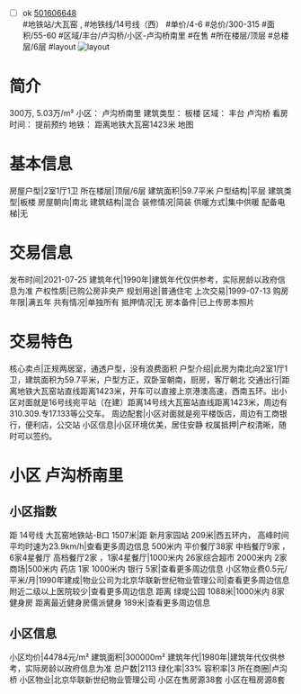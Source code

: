 - [ ] ok [501606648](https://bj.5i5j.com/ershoufang/501606648.html)  
 #地铁站/大瓦窑 ,  #地铁线/14号线（西）
#单价/4-6 #总价/300-315 #面积/55-60   #区域/丰台/卢沟桥/小区-卢沟桥南里 #在售 #所在楼层/顶层 #总楼层/6层 #layout 
![layout](http://image2a.5i5j.com/bdir/layout/104312.jpg_P5.jpg) 
# 简介 
 300万,  5.03万/m² 
小区： 卢沟桥南里
建筑类型： 板楼
区域： 丰台 卢沟桥
看房时间： 提前预约
地铁： 距离地铁大瓦窑1423米 地图
# 基本信息 
 房屋户型|2室1厅1卫
所在楼层|顶层/6层
建筑面积|59.7平米
户型结构|平层
建筑类型|板楼
房屋朝向|南北
建筑结构|混合
装修情况|简装
供暖方式|集中供暖
配备电梯|无
# 交易信息 
 发布时间|2021-07-25
建筑年代|1990年|建筑年代仅供参考，实际房龄以政府信息为准
产权性质|已购公房非央产
规划用途|普通住宅
上次交易|1999-07-13
购房年限|满五年
共有情况|单独所有
抵押情况|无
房本备件|已上传房本照片
# 交易特色 
 核心卖点|正规两居室，通透户型，没有浪费面积
户型介绍|此房为南北向2室1厅1卫，建筑面积为59.7平米，户型方正，双卧室朝南，厨房，客厅朝北
交通出行|距离地铁大瓦窑站直线距离1423米，开车可以直接上京港澳高速，西南五环。出小区对面就是16号线宛平站（在建）距离14号线大瓦窑站直线距离1423米，周边有310.309.专17.133等公交车。
周边配套|小区对面就是宛平楼饭店，周边有工商银行，便利店，公交站
小区信息|小区环境优美，居住安静
权属抵押|产权清晰，随时可以签约。
# 小区 卢沟桥南里
## 小区指数 
 距 14号线 大瓦窑地铁站-B口 1507米|距 新月家园站 209米|西五环内， 高峰时间平均时速为23.9km/h|查看更多周边信息
500米内 平价餐厅38家
中档餐厅9家 ，6家4星餐厅
高档餐厅2家 ，1家4星餐厅|1000米内 26家综合超市
2000米内 2家商场|500米内 药店 1家
1000米内 银行 5家|查看更多周边信息
小区物业费0.5元/平米/月|1990年建成|物业公司为北京华联新世纪物业管理公司|查看更多周边信息
附近二级以上医院较少|查看更多周边信息
距离 绿堤公园 1088米|1000米内 8家 健身房
距离最近健身房儒派健身 189米|查看更多周边信息
## 小区信息 
 小区均价|44784元/m²
建筑面积|300000m²
建筑年代|1980年|建筑年代仅供参考，实际房龄以政府信息为准
总户数|2113
绿化率|33%
容积率|3
所在商圈|卢沟桥
小区物业|北京华联新世纪物业管理公司
小区在售房源38套
小区在租房源8套
